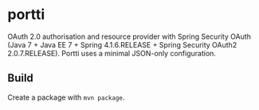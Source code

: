 portti
======

OAuth 2.0 authorisation and resource provider with Spring Security OAuth (Java 7 + Java EE 7 + Spring 4.1.6.RELEASE + Spring Security OAuth2 2.0.7.RELEASE). Portti uses a minimal JSON-only configuration.

## Build

Create a package with `mvn package`.
